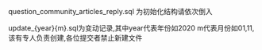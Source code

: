 question_community_articles_reply.sql 为初始化结构请依次倒入

update_{year}{m}.sql为变动记录,其中year代表年份如2020 m代表月份如01,11,该有专人负责创建,各位提交者禁止新建文件

